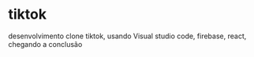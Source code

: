 # tiktok
desenvolvimento clone tiktok, usando Visual studio code, firebase, react, chegando a conclusão
